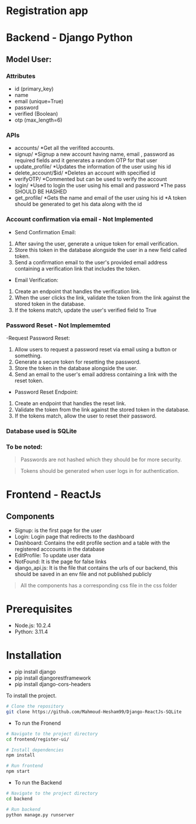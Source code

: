 # Registration app

# Backend - Django Python

## Model User:

### Attributes
-   id (primary_key)
-   name 
-   email (unique=True)
-   password
-   verified (Boolean)
-   otp (max_length=6)

### APIs

- accounts/ *Get all the verifited accounts.
- signup/ *Signup a new account having name, email , password as required fields and it generates a random OTP for that user
- update_profile/ *Updates the information of the user using his id
- delete_account/$id/ *Deletes an account with specified id
- verifyOTP/ *Commented but can be used to verify the account
- login/ *Used to login the user using his email and password *The pass SHOULD BE HASHED
- get_profile/ *Gets the name and email of the user using his id *A token should be generated to get his data along with the id

### Account confirmation via email - Not Implemented
- Send Confirmation Email:
1. After saving the user, generate a unique token for email verification.
2. Store this token in the database alongside the user in a new field called token.
3. Send a confirmation email to the user's provided email address containing a verification link that includes the token.

- Email Verification:
1. Create an endpoint that handles the verification link.
2. When the user clicks the link, validate the token from the link against the stored token in the database.
3. If the tokens match, update the user's verified field to True

### Password Reset - Not Implememted
-Request Password Reset:
1. Allow users to request a password reset via email using a button or something.
2. Generate a secure token for resetting the password.
3. Store the token in the database alongside the user.
3. Send an email to the user's email address containing a link with the reset token.

- Password Reset Endpoint:
1. Create an endpoint that handles the reset link.
2. Validate the token from the link against the stored token in the database.
3. If the tokens match, allow the user to reset their password.

### Database used is SQLite

### To be noted: 
> Passwords are not hashed which they should be for more security. 

> Tokens should be generated when user logs in for authentication.



# Frontend - ReactJs

## Components
- Signup: is the first page for the user
- Login: Login page that redirects to the dashboard
- Dashboard: Contains the edit profile section and a table with the registered acccounts in the database
- EditProfile: To update user data
- NotFound: It is the page for false links
- django_api.js: It is the file that contains the urls of our backend, this should be saved in an env file and not published publicly

> All the components has a corresponding css file in the css folder 



# Prerequisites
- Node.js: 10.2.4
- Python: 3.11.4

# Installation

- pip install django
- pip install djangorestframework
- pip install django-cors-headers


To install the project.

```bash
# Clone the repository
git clone https://github.com/Mahmoud-Hesham99/Django-ReactJs-SQLite
```

- To run the Fronend

```bash
# Navigate to the project directory
cd frontend/register-ui/

# Install dependencies
npm install

# Run frontend
npm start 
```

- To run the Backend

```bash
# Navigate to the project directory
cd backend

# Run backend
python manage.py runserver
```